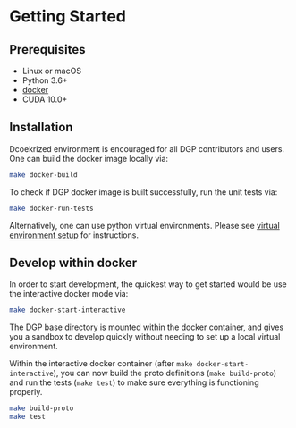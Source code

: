 Getting Started
===============

## Prerequisites

- Linux or macOS
- Python 3.6+
- [docker](https://docs.docker.com/engine/install/)
- CUDA 10.0+

## Installation

Dcoekrized environment is encouraged for all DGP contributors and users. One can build the docker image locally via:

```sh
make docker-build
```

To check if DGP docker image is built successfully, run the unit tests via:

```sh
make docker-run-tests
```

Alternatively, one can use python virtual environments. Please see [virtual environment setup](VIRTUAL_ENV.md) for instructions.


## Develop within docker
In order to start development, the quickest way to get started would
be use the interactive docker mode via:
```sh
make docker-start-interactive
```
The DGP base directory is mounted within the
docker container, and gives you a sandbox to develop quickly without
needing to set up a local virtual environment.

Within the interactive docker container (after `make docker-start-interactive`), you can now build the proto definitions (`make build-proto`) and run the tests (`make test`) to make sure everything is functioning properly.
```sh
make build-proto
make test
```
